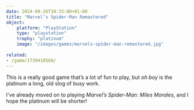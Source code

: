 ```yaml
---
date: 2024-09-26T10:33:00+01:00
title: "Marvel’s Spider-Man Remastered"
object:
    platform: "PlayStation"
    type: "playstation"
    trophy: "platinum"
    image: "/images/games/marvels-spider-man-remastered.jpg"
    
related:
- /game/1730410560/
---
```


This is a really good game that’s a lot of fun to play, but *oh boy* is the platinum a long, old slog of busy work. 

I've already moved on to playing *Marvel’s Spider-Man: Miles Morales*, and I hope the platinum will be shorter!